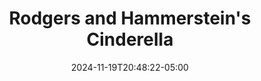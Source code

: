 ---
title: "Rodgers and Hammerstein's Cinderella"
Theatre: Christ Church Creative Academy
Venue: Christ Church Ponte Vedra Beach
Season: 
date: 2024-11-19T20:48:22-05:00
opening_date: 2025-02-27
closing_date: 2025-03-08
showtimes:
  - 2025-02-27 19:00:00
  - 2025-02-28 19:00:00
  - 2025-03-01 19:00:00
  - 2025-03-02 14:00:00
  - 2025-03-02 19:00:00
  - 2025-03-03 16:00:00
  - 2025-03-04 19:00:00
  - 2025-03-05 19:00:00
  - 2025-03-06 19:00:00
  - 2025-03-07 19:00:00
  - 2025-03-08 14:00:00
  - 2025-03-08 19:00:00
featured_image: 
featured_image_alt: 
featured_image_caption: 
featured_image_attr: 
featured_image_attr_link: 
program:
Website: https://ccpvb.org/connect/community/christ-church-creative-academy-13691/
Tickets: 
show_details: 
cast:
crew:
- Director: Jonny O'Leary
- Music Director: Cathy Dooley
orchestra:
genres: 
Description: 
---
